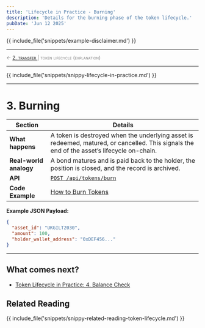 ```yaml
---
title: 'Lifecycle in Practice - Burning'
description: 'Details for the burning phase of the token lifecycle.'
pubDate: 'Jun 12 2025'
---
```


{{ include_file('snippets/example-disclaimer.md') }}

<hr/>
<span style="font-variant: small-caps; font-size: 0.8rem; color: grey; "> 
    ← <a href="/mkdocs/examples/post-trade-automation/token-lifecycle/lifecycle-in-practice/lip-transfer/"> 2. transfer </a>  |   token lifecycle (explanation)
</span>
<hr/>

{{ include_file('snippets/snippy-lifecycle-in-practice.md') }}

---

# 3. Burning

| Section               | Details  |
|-----------------------|-----------|
| **What happens**       | A token is destroyed when the underlying asset is redeemed, matured, or cancelled. This signals the end of the asset’s lifecycle on-chain. |
| **Real-world analogy** | A bond matures and is paid back to the holder, the position is closed, and the record is archived. |
| **API**                | [`POST /api/tokens/burn`](/mkdocs/examples/post-trade-automation/references/api/api-burn-token/) |
| **Code Example**       | [How to Burn Tokens](/mkdocs/examples/post-trade-automation/how-tos/how-to-burn-tokens/) |

**Example JSON Payload:**

```json
{
  "asset_id": "UKGILT2030",
  "amount": 100,
  "holder_wallet_address": "0xDEF456..."
}
```

---

## What comes next?

- [Token Lifecycle in Practice: 4. Balance Check](/mkdocs/examples/post-trade-automation/token-lifecycle/lifecycle-in-practice/lip-balance-check/)

## Related Reading

{{ include_file('snippets/snippy-related-reading-token-lifecycle.md') }}

